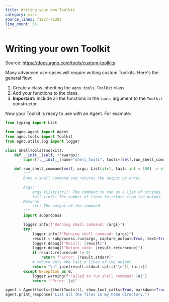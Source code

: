 ```yaml
---
title: Writing your own Toolkit
category: misc
source_lines: 71227-71283
line_count: 56
---
```


# Writing your own Toolkit
Source: https://docs.agno.com/tools/custom-toolkits



Many advanced use-cases will require writing custom Toolkits. Here's the general flow:

1. Create a class inheriting the `agno.tools.Toolkit` class.
2. Add your functions to the class.
3. **Important:** Include all the functions in the `tools` argument to the `Toolkit` constructor.

Now your Toolkit is ready to use with an Agent. For example:

```python shell_toolkit.py
from typing import List

from agno.agent import Agent
from agno.tools import Toolkit
from agno.utils.log import logger

class ShellTools(Toolkit):
    def __init__(self, **kwargs):
        super().__init__(name="shell_tools", tools=[self.run_shell_command], **kwargs)

    def run_shell_command(self, args: List[str], tail: int = 100) -> str:
        """
        Runs a shell command and returns the output or error.

        Args:
            args (List[str]): The command to run as a list of strings.
            tail (int): The number of lines to return from the output.
        Returns:
            str: The output of the command.
        """
        import subprocess

        logger.info(f"Running shell command: {args}")
        try:
            logger.info(f"Running shell command: {args}")
            result = subprocess.run(args, capture_output=True, text=True)
            logger.debug(f"Result: {result}")
            logger.debug(f"Return code: {result.returncode}")
            if result.returncode != 0:
                return f"Error: {result.stderr}"
            # return only the last n lines of the output
            return "\n".join(result.stdout.split("\n")[-tail:])
        except Exception as e:
            logger.warning(f"Failed to run shell command: {e}")
            return f"Error: {e}"

agent = Agent(tools=[ShellTools()], show_tool_calls=True, markdown=True)
agent.print_response("List all the files in my home directory.")

```


